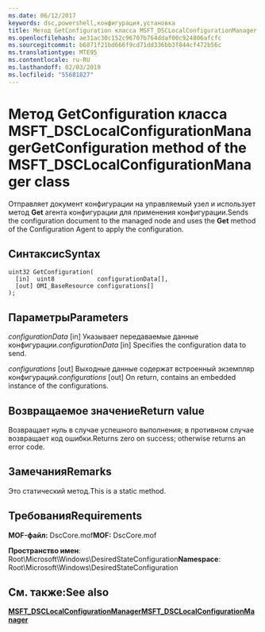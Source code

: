```yaml
---
ms.date: 06/12/2017
keywords: dsc,powershell,конфигурация,установка
title: Метод GetConfiguration класса MSFT_DSCLocalConfigurationManager
ms.openlocfilehash: ae31ac30c152c96707b764ddaf00c924806afcfc
ms.sourcegitcommit: b6871f21bd666f9cd71dd336bb3f844cf472b56c
ms.translationtype: MTE95
ms.contentlocale: ru-RU
ms.lasthandoff: 02/03/2019
ms.locfileid: "55681827"
---
```

# <a name="getconfiguration-method-of-the-msftdsclocalconfigurationmanager-class"></a><span data-ttu-id="71039-103">Метод GetConfiguration класса MSFT_DSCLocalConfigurationManager</span><span class="sxs-lookup"><span data-stu-id="71039-103">GetConfiguration method of the MSFT_DSCLocalConfigurationManager class</span></span>

<span data-ttu-id="71039-104">Отправляет документ конфигурации на управляемый узел и использует метод **Get** агента конфигурации для применения конфигурации.</span><span class="sxs-lookup"><span data-stu-id="71039-104">Sends the configuration document to the managed node and uses the **Get** method of the Configuration Agent to apply the configuration.</span></span>

## <a name="syntax"></a><span data-ttu-id="71039-105">Синтаксис</span><span class="sxs-lookup"><span data-stu-id="71039-105">Syntax</span></span>

```mof
uint32 GetConfiguration(
  [in]  uint8            configurationData[],
  [out] OMI_BaseResource configurations[]
);
```

## <a name="parameters"></a><span data-ttu-id="71039-106">Параметры</span><span class="sxs-lookup"><span data-stu-id="71039-106">Parameters</span></span>

<span data-ttu-id="71039-107">*configurationData* \[in\] Указывает передаваемые данные конфигурации.</span><span class="sxs-lookup"><span data-stu-id="71039-107">*configurationData* \[in\] Specifies the configuration data to send.</span></span>

<span data-ttu-id="71039-108">*configurations* \[out\] Выходные данные содержат встроенный экземпляр конфигураций.</span><span class="sxs-lookup"><span data-stu-id="71039-108">*configurations* \[out\] On return, contains an embedded instance of the configurations.</span></span>

## <a name="return-value"></a><span data-ttu-id="71039-109">Возвращаемое значение</span><span class="sxs-lookup"><span data-stu-id="71039-109">Return value</span></span>

<span data-ttu-id="71039-110">Возвращает нуль в случае успешного выполнения; в противном случае возвращает код ошибки.</span><span class="sxs-lookup"><span data-stu-id="71039-110">Returns zero on success; otherwise returns an error code.</span></span>

## <a name="remarks"></a><span data-ttu-id="71039-111">Замечания</span><span class="sxs-lookup"><span data-stu-id="71039-111">Remarks</span></span>

<span data-ttu-id="71039-112">Это статический метод.</span><span class="sxs-lookup"><span data-stu-id="71039-112">This is a static method.</span></span>

## <a name="requirements"></a><span data-ttu-id="71039-113">Требования</span><span class="sxs-lookup"><span data-stu-id="71039-113">Requirements</span></span>

<span data-ttu-id="71039-114">**MOF-файл:** DscCore.mof</span><span class="sxs-lookup"><span data-stu-id="71039-114">**MOF:** DscCore.mof</span></span>

<span data-ttu-id="71039-115">**Пространство имен**: Root\Microsoft\Windows\DesiredStateConfiguration</span><span class="sxs-lookup"><span data-stu-id="71039-115">**Namespace**: Root\Microsoft\Windows\DesiredStateConfiguration</span></span>

## <a name="see-also"></a><span data-ttu-id="71039-116">См. также:</span><span class="sxs-lookup"><span data-stu-id="71039-116">See also</span></span>

[<span data-ttu-id="71039-117">**MSFT_DSCLocalConfigurationManager**</span><span class="sxs-lookup"><span data-stu-id="71039-117">**MSFT_DSCLocalConfigurationManager**</span></span>](msft-dsclocalconfigurationmanager.md)